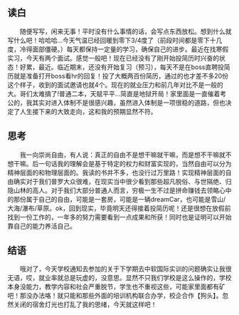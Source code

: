 ## 读白
&emsp;&emsp;随便写写，闲来无事！平时没有什么事情的话，会写点东西放松。想到什么就写什么吧！哈哈哈...今天气温已经回暖到零下3/4度了（前段时间都是零下十几度，冷得面部僵硬。）每天都保持一定量的学习，确保自己的进步。最近在找寒假实习，今天有两个面试。感觉一般吧！现在已经没有了刚开始投简历时兴奋的状态！好累，最近。临近期末，还没有开始复习（预习），每天不是在boss直聘投简历就是准备打开boss看hr的回复！投了大概两百份简历，通过的也才差不多20份这个样子，收到的面试邀请也就4个。现在的就业压力和前几年对比不是一般的大。哥们太难搞了!普通二本，天赋平平...简直是地狱开局！家里面是一直催着考公的，我其实对进入体制不是很感兴趣，虽然进入体制是一项很稳的道路，但也决定了人生接下来的大致走向，这和我的预期显然不符。  
## 思考
&emsp;&emsp;我一向崇尚自由，有人说：真正的自由不是想干嘛就干嘛，而是想不干嘛就不想干嘛。后一句话我的理解会是基于特定的权力和财富实现的，当然自由可以分为精神层面的和物理层面的。我读的书并不多，也没行过万里路！实现精神层面的自由确实对于我们普罗大众很难，在现实当中很少看到那些超凡脱俗、与世隔绝、归隐山林的高人。对于我们大部分普通人而言，穷极一生不过是拼命赚钱去领略心中的那份属于自己的自由，可能是一套房，可能是一辆dreamCar，也可能是雪山/大海/瀑布/草原。ok，回到现实，毕竟明天还得接着投简历呢！还是很想在放假前找到一份工作的，一年多的努力需要看到一点成果和所获！同时也是证明可以开始靠自己的能力养活自己。  
## 结语
&emsp;&emsp;哦对了，今天学校通知去参加的关于下学期去中软国际实训的问题确实让我很无语，哎，就业率就总是玩虚的，没意思。显然不只我们学校是这么操作的，学校本身没能力，教学内容和社会严重脱节，学生也不重视这些，可能家里面都有矿吧！那没办法咯！就只能和那些外面的培训机构联合办学，校企合作【狗头】。忽然关闭的宿舍灯光也打乱了我的思绪，今天就这样吧！